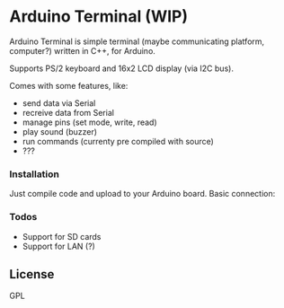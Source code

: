# Arduino Terminal (WIP)

Arduino Terminal is simple terminal (maybe communicating platform, computer?) written in C++, for Arduino. 

Supports PS/2 keyboard and 16x2 LCD display (via I2C bus).

Comes with some features, like:
  - send data via Serial 
  - recreive data from Serial
  - manage pins (set mode, write, read)
  - play sound (buzzer)
  - run commands  (currenty pre compiled with source)
  - ???

### Installation
Just compile code and upload to your Arduino board.
Basic connection:
### Todos
 - Support for SD cards
 - Support for LAN (?)
 

License
----

GPL

